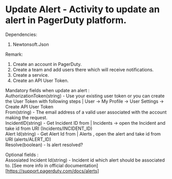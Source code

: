 ﻿# Update Alert - Activity to update an alert in PagerDuty platform.

Dependencies:
1. Newtonsoft.Json

Remark:
1. Create an account in PagerDuty.
3. Create a team and add users there which will receive notifications.
4. Create a service.
5. Create an API User Token.

Mandatory fields when update an alert :<br />
AuthorizationToken(string) - Use your existing user token or you can create the User Token with following steps | User -> My Profile -> User Settings -> Create API User Token<br />
From(string) - The email address of a valid user associated with the account making the request.<br />
IncidentID(string) - Get Incident ID from | Incidents -> open the Incident and take id from URI (Incidents/INCIDENT_ID) <br />
Alert Id(string) - Get Alert Id from | Alerts , open the alert and take id from URI (alerts/ALERT_ID) <br />
Resolve(boolean) - Is alert resolved?<br />

Optional fields : <br />
Assosiated Incident Id(string) - Incident id which alert should be associated to.
[See more info in official documentation][https://support.pagerduty.com/docs/alerts]